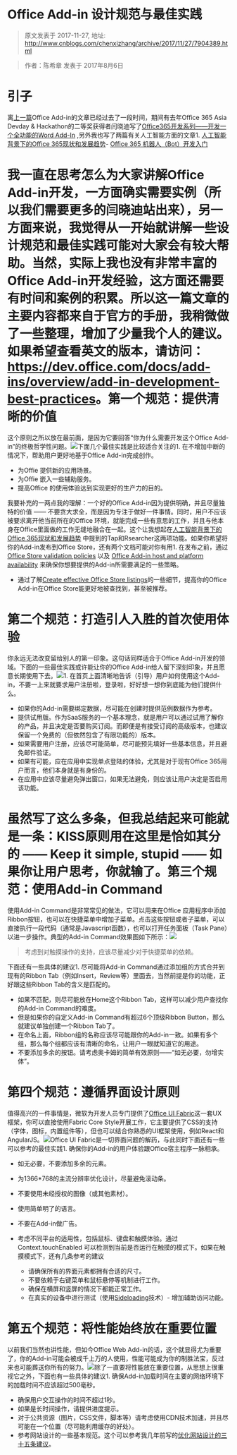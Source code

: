 # Office Add-in 设计规范与最佳实践 
> 原文发表于 2017-11-27, 地址: http://www.cnblogs.com/chenxizhang/archive/2017/11/27/7904389.html 



> 作者：陈希章 发表于 2017年8月6日
> 
> 

引子
==

离[上一篇](https://github.com/chenxizhang/office365dev/blob/master/docs/vscodetoofficeaddin.md)Office Add-in的文章已经过去了一段时间，期间有去年Office 365 Asia Devday & Hackathon的二等奖获得者闫晓迪写了[Office365开发系列——开发一个全功能的Word Add-In](http://www.cnblogs.com/yanxiaodi/p/7192280.html) ,另外我也写了两篇有关人工智能方面的文章1. [人工智能背景下的Office 365现状和发展趋势](https://github.com/chenxizhang/office365dev/blob/master/docs/officeandai.md)- [Office 365 机器人（Bot）开发入门](https://github.com/chenxizhang/office365dev/blob/master/docs/botframeworkquickstart.md)

我一直在思考怎么为大家讲解Office Add-in开发，一方面确实需要实例（所以我们需要更多的闫晓迪站出来），另一方面来说，我觉得从一开始就讲解一些设计规范和最佳实践可能对大家会有较大帮助。当然，实际上我也没有非常丰富的Office Add-in开发经验，这方面还需要有时间和案例的积累。所以这一篇文章的主要内容都来自于官方的手册，我稍微做了一些整理，增加了少量我个人的建议。如果希望查看英文的版本，请访问：<https://dev.office.com/docs/add-ins/overview/add-in-development-best-practices>。第一个规范：提供清晰的价值
=============

这个原则之所以放在最前面，是因为它要回答“你为什么需要开发这个Office Add-in”的终极哲学性问题。[![](./images/7904389-d8de904b-0047-41fb-b83c-4e116a486a76.png)](https://github.com/chenxizhang/office365dev/blob/master/docs/images/d8de904b-0047-41fb-b83c-4e116a486a76.png)下面几个最佳实践是比较适合关注的1. 在不增加中断的情况下，帮助用户更好地基于Office Add-in完成创作。
- 为Offie 提供新的应用场景。
- 为Offie 嵌入一些辅助服务。
- 提高Office 的使用体验达到实现更好的生产力的目的。

我要补充的一两点我的理解：一个好的Office Add-in因为提供明确，并且尽量独特的价值 —— 不要贪大求全，而是因为专注于做好一件事情。同时，用户不应该被要求离开他当前所在的Office 环境，就能完成一些有意思的工作，并且与他本身在Office里面做的工作无缝地融合在一起。这个让我想起在[人工智能背景下的Office 365现状和发展趋势](https://github.com/chenxizhang/office365dev/blob/master/docs/officeandai.md) 中提到的Tap和Rsearcher这两项功能。如果你希望将你的Add-in发布到Office Store，还有两个文档可能对你有用1. 在发布之前，通过 [Office Store validation policies](https://dev.office.com/officestore/docs/validation-policies) 以及 [Office Add-in host and platform availability](https://dev.office.com/add-in-availability) 来确保你想要提供的Add-in所需要满足的一些策略。
- 通过了解[Create effective Office Store listings](https://dev.office.com/officestore/docs/create-effective-office-store-listings)的一些细节，提高你的Office Add-in在Office Store能更好地被查找到，甚至被推荐。

第二个规范：打造引人入胜的首次使用体验
===================

你永远无法改变留给别人的第一印象。这句话同样适合于Office Add-in开发的领域。下面的一些最佳实践或许能让你的Office Add-in给人留下深刻印象，并且愿意长期使用下去。[![](./images/7904389-586202ad-333b-417c-ad31-cc6eb952b239.png)](https://github.com/chenxizhang/office365dev/blob/master/docs/images/586202ad-333b-417c-ad31-cc6eb952b239.png)1. 在首页上面清晰地告诉（引导）用户如何使用这个Add-in，不要一上来就要求用户注册啦，登录啦，好好想一想你到底能为他们提供什么。
- 如果你的Add-in需要绑定数据，尽可能在创建时提供范例数据作为参考。
- 提供试用版。作为SaaS服务的一个基本理念，就是用户可以通过试用了解你的产品，并且决定是否要购买订阅。而即便是有接受订阅的高级版本，也建议保留一个免费的（但依然包含了有限功能的）版本。
- 如果需要用户注册，应该尽可能简单，尽可能预先填好一些基本信息，并且避免邮件验证。
- 如果有可能，应在应用中实现单点登陆的体验，尤其是对于现有Office 365用户而言，他们本身就是有身份的。
- 在应用中应该尽量避免弹出窗口，如果无法避免，则应该让用户决定是否启用该功能。

虽然写了这么多条，但我总结起来可能就是一条：KISS原则用在这里是恰如其分的 —— Keep it simple, stupid —— 如果你让用户思考，你就输了。第三个规范：使用Add-in Command
======================

使用Add-in Command是非常常见的做法，它可以用来在Office 应用程序中添加Ribbon按钮，也可以在快捷菜单中增加子菜单。点击这些按钮或者子菜单，可以直接执行一段代码（通常是Javascript函数），也可以打开任务面板（Task Pane）以进一步操作。典型的Add-in Command效果图如下所示：[![](./images/7904389-addincommands1.png)](https://github.com/chenxizhang/office365dev/blob/master/docs/images/addincommands1.png)
> 考虑到对触摸操作的支持，应该尽量减少对于快捷菜单的依赖。
> 
> 

下面还有一些具体的建议1. 尽可能将Add-in Command通过添加组的方式合并到现有的Ribbon Tab（例如Insert，Review等）里面去，当然前提是你的功能，正好跟这些Ribbon Tab的含义是匹配的。
- 如果不匹配，则尽可能放在Home这个Ribbon Tab，这样可以减少用户查找你的Add-in Command的难度。
- 但是如果你的自定义Add-in Command有超过6个顶级Ribbon Button，那么就建议单独创建一个Ribbon Tab了。
- 在命名上面，Ribbon组的名称应该尽可能跟你的Add-in一致。如果有多个组，那么每个组都应该有清晰的命名，让用户一眼就知道它的用途。
- 不要添加多余的按钮。请考虑奥卡姆的简单有效原则——“如无必要，勿增实体”。

第四个规范：遵循界面设计原则
==============

值得高兴的一件事情是，微软为开发人员专门提供了[Office UI Fabric](https://dev.office.com/fabric#/get-started)这一套UX 框架，你可以直接使用Fabric Core Style开展工作，它主要提供了CSS的支持（字体，图标，内置组件等），但也可以结合你熟悉的UI框架使用，例如React和AngularJS。[![](./images/7904389-officeuifabric.PNG)](https://github.com/chenxizhang/office365dev/blob/master/docs/images/officeuifabric.PNG)Office UI Fabric是一切界面问题的解药，与此同时下面还有一些可以参考的最佳实践1. 确保你的Add-in的用户体验跟Office宿主程序一脉相承。

- 如无必要，不要添加多余的元素。

- 为1366*768的主流分辨率优化设计，尽量避免滚动条。

- 不要使用未经授权的图像（或其他素材）。

- 使用简单明了的语言。

- 不要在Add-in做广告。

- 考虑不同平台的适用性，包括鼠标、键盘和触摸体验。通过Context.touchEnabled 可以检测到当前是否运行在触摸的模式下。如果在触摸模式下，还有几条参考的建议
	* 请确保所有的界面元素都拥有合适的尺寸。
	* 不要依赖于右键菜单和鼠标悬停等机制进行工作。
	* 确保在横屏和竖屏的情况下都能正常工作。
	* 在真实的设备中进行测试（使用[Sideloading](https://dev.office.com/docs/add-ins/testing/sideload-an-office-add-in-on-ipad-and-mac.htm)技术）- 增加辅助访问功能。

第五个规范：将性能始终放在重要位置
=================

以前我们当然也讲性能，但如今Office Web Add-in的话，这个就显得尤为重要了，你的Add-in可能会被成千上万的人使用，性能可能成为你的制胜法宝，反过来也可能葬送你所有的努力。[![](./images/7904389-officeaddinperformancetable.PNG)](https://github.com/chenxizhang/office365dev/blob/master/docs/images/officeaddinperformancetable.PNG)除了一直要将性能放在重要位置，从思想上很重视它之外，下面也有一些具体的建议1. 确保Add-in加载时间在主要的网络环境下的加载时间不应该超过500毫秒。
- 确保用户交互操作的时间不超过1秒。
- 如果是长时间操作，请提供进度提示。
- 对于公共资源（图片，CSS文件，脚本等）请考虑使用CDN技术加速，并且尽可能在一个位置（尽可能利用缓存的好处）。
- 参考网站设计的一些基本规范。这个可以参考我几年前写的[优化网站设计的三十五条建议](http://www.cnblogs.com/chenxizhang/archive/2013/05/20/3088196.html)。








































